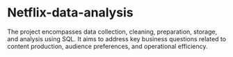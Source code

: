 # Netflix-data-analysis
The project encompasses data collection, cleaning, preparation, storage, and analysis using SQL. It aims to address key business questions related to content production, audience preferences, and operational efficiency.
